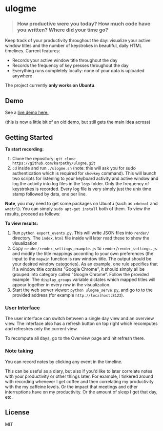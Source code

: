 
# ulogme


> ### How productive were you today? How much code have you written? Where did your time go?

Keep track of your productivity throughout the day: visualize your active window titles and the number of keystrokes in beautiful, daily HTML timelines. Current features:

- Records your active window title throughout the day
- Records the frequency of key presses throughout the day
- Everything runs completely locally: none of your data is uploaded anywhere

The project currently **only works on Ubuntu**.

## Demo

See a [live demo here.](http://cs.stanford.edu/people/karpathy/ulogme)

(this is now a little bit of an old demo, but still gets the main idea across)

## Getting Started

**To start recording:**

1. Clone the repository: `git clone https://github.com/karpathy/ulogme.git`
2. `cd` inside and run `./ulogme.sh` (note: this will ask you for sudo authentication which is required for `showkey` command). This will launch two scripts for listening to your keyboard activity and active window and log the activity into log files in the `logs` folder. Only the frequency of keystrokes is recorded. Every log file is very simply just the unix time stamp followed by data, one per line.

**Note**, you may need to get some packages on Ubuntu (such as `xdotool` and `wmctrl`). You can simply `sudo apt-get install` both of them. To view the results, proceed as follows:

**To view results:**

1. Run `python export_events.py`. This will write JSON files into `render/` directory. The `index.html` file inside will later read these to show the visualization
2. Copy `render/render_settings_example.js` to `render/render_settings.js` and modify the title mappings according to your own preferences (the input to the `mapwin` function is raw window title. The output should be your desired window categories). As an example, one rule specifies that if a window title contains "Google Chrome", it should simply all be grouped into category called "Google Chrome". Follow the provided example. The `display_groups` variable dictates which mapped titles will appear together in every row in the visualization.
3. Start the web server viewer: `python ulogme_serve.py`, and go to to the provided address )for example `http://localhost:8123`).

### User Interface

The user interface can switch between a single day view and an overview view. The interface also has a refresh button on top right which recomputes and refreshes only the current view.

To recompute all days, go to the Overview page and hit refresh there.

### Note taking

You can record notes by clicking any event in the timeline. 

This can be useful as a diary, but also if you'd like to later correlate notes with your productivity or other things later. For example, I tinkered around with recording whenever I get coffee and then correlating my productivity with the my caffeine levels. Or the impact that meetings and other interruptions have on my productivity. Or the amount of sleep I get that day, etc.

## License
MIT
